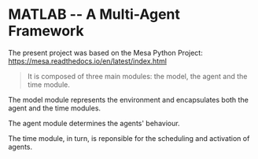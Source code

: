 # MATLAB -- A Multi-Agent Framework
The present project was based on the Mesa Python Project: https://mesa.readthedocs.io/en/latest/index.html

> It is composed of three main modules: the model, the agent and the time module.

The model module represents the environment and encapsulates both the agent and the time modules.

The agent module determines the agents' behaviour.

The time module, in turn, is reponsible for the scheduling and activation of agents.

